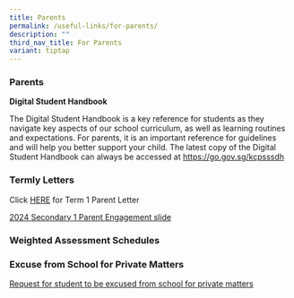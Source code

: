 ```yaml
---
title: Parents
permalink: /useful-links/for-parents/
description: ""
third_nav_title: For Parents
variant: tiptap
---
```

<h3>Parents</h3><p><strong>Digital Student Handbook</strong><br></p><p>The Digital Student Handbook is a key reference for students as they navigate key aspects of our school curriculum, as well as learning routines and expectations. For parents, it is an important reference for guidelines and will help you better support your child. The latest copy of the Digital Student Handbook can always be accessed at <a href="https://go.gov.sg/kcpsssdh" rel="noopener noreferrer nofollow" target="_blank">https://go.gov.sg/kcpsssdh</a> </p><p></p><h3>Termly Letters</h3><p>Click <a href="/files/2024_KCPSS_Term_1_parent_letter.pdf" rel="noopener noreferrer nofollow" target="_blank">HERE</a> for Term 1 Parent Letter</p><p><a href="https://go.gov.sg/2024-secondary1-engagement-slide" rel="noopener noreferrer nofollow" target="_blank">2024 Secondary 1 Parent Engagement slide</a></p><h3>Weighted Assessment Schedules</h3><p></p><h3>Excuse from School for Private Matters</h3><p><a href="https://go.gov.sg/kcpss-form-absence-privatereasons" rel="noopener noreferrer nofollow" target="_blank">Request for student to be excused from school for private matters</a></p>